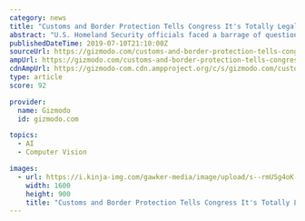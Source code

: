 ```yaml
---
category: news
title: "Customs and Border Protection Tells Congress It's Totally Legal to Use Face Recognition on Americans"
abstract: "U.S. Homeland Security officials faced a barrage of questions on Wednesday from House lawmakers frustrated—as several put it—over the alleged lack transparency exhibited by Customs and Border ..."
publishedDateTime: 2019-07-10T21:10:00Z
sourceUrl: https://gizmodo.com/customs-and-border-protection-tells-congress-its-totall-1836244944
ampUrl: https://gizmodo.com/customs-and-border-protection-tells-congress-its-totall-1836244944/amp
cdnAmpUrl: https://gizmodo-com.cdn.ampproject.org/c/s/gizmodo.com/customs-and-border-protection-tells-congress-its-totall-1836244944/amp
type: article
score: 92

provider:
  name: Gizmodo
  id: gizmodo.com

topics:
  - AI
  - Computer Vision

images:
  - url: https://i.kinja-img.com/gawker-media/image/upload/s--rmUSg4oK--/c_fill,fl_progressive,g_center,h_900,q_80,w_1600/mwjgytzpnnzrg35do5j9.jpg
    width: 1600
    height: 900
    title: "Customs and Border Protection Tells Congress It's Totally Legal to Use Face Recognition on Americans"
---
```

